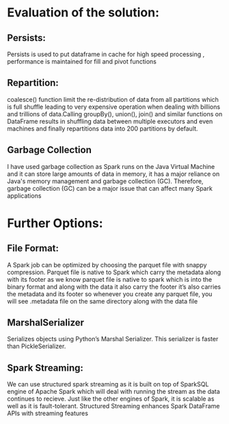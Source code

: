 # Evaluation of the solution:

## Persists:
Persists is used to put dataframe in cache for high speed processing , performance is maintained for fill and pivot functions

## Repartition: 
coalesce() function limit the re-distribution of data from all partitions which is full shuffle leading to very expensive operation when dealing with billions and trillions of data.Calling groupBy(), union(), join() and similar functions on DataFrame results in shuffling data between multiple executors and even machines and finally repartitions data into 200 partitions by default.

## Garbage Collection

I have used garbage collection as Spark runs on the Java Virtual Machine and it can store large amounts of data in memory, it has a major reliance on Java's memory management and garbage collection (GC). Therefore, garbage collection (GC) can be a major issue that can affect many Spark applications

# Further Options:

## File Format:
A Spark job can be optimized by choosing the parquet file with snappy compression. Parquet file is native to Spark which carry the metadata along with its footer as we know parquet file is native to spark which is into the binary format and along with the data it also carry the footer it’s also carries the metadata and its footer so whenever you create any parquet file, you will see .metadata file  on the same directory along with the data file

## MarshalSerializer
Serializes objects using Python’s Marshal Serializer. This serializer is faster than PickleSerializer.

## Spark Streaming:
We can use structured spark streaming as it is built on top of SparkSQL engine of Apache Spark which will deal with running the stream as the data continues to recieve. Just like the other engines of Spark, it is scalable as well as it is fault-tolerant. Structured Streaming enhances Spark DataFrame APIs with streaming features

